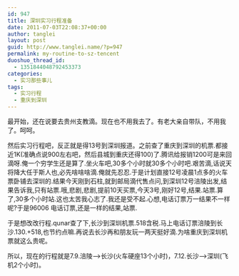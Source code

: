 ```yaml
---
id: 947
title: 深圳实习行程准备
date: 2011-07-03T22:08:37+00:00
author: tanglei
layout: post
guid: http://www.tanglei.name/?p=947
permalink: my-routine-to-sz-tencent
duoshuo_thread_id:
  - 1351844048792453373
categories:
  - 实习那些事儿
tags:
  - 实习行程
  - 重庆到深圳
---
```

最开始，还在说要去贵州支教滴。现在也不用我去了。有老大亲自带队，不用我了。呵呵。

然后实习行程吧，反正就是得13号到深圳报道。之前查了重庆到深圳的机票.都接近1K(准确点说900左右吧，然后县城到重庆还得100)了.腾讯给报销1200可是来回滴呀.俺一个穷学生还是算了.坐火车吧,30多个小时就30多个小时吧.艰苦滴,话说天将降大任于斯人也,必先啥啥啥滴.俺就先忍忍.于是计划直接12号凌晨1点多的火车票卧铺去深圳的.结果今天刚到石柱,就到邮局滴代售点问,到深圳12号涪陵出发,结果告诉我,只有站票.哦,悲剧,悲剧,提前10天买票,今天3号,刚好12号,结果.站票.算了,30多个小时站.这也太苦我心志了.我还是受不起.心想,电话订票万一结果不一样呢?于是96006 电话订票,还是一样的结果,站票.

于是想改改行程.qunar查了下,长沙到深圳机票.518含税.马上电话订票涪陵到长沙.130.+518,也节约点嘛.再说去长沙再和朋友玩一两天挺好滴.为啥重庆到深圳机票就这么贵呢。

所以，现在的行程就是7.9.涪陵—>长沙(火车硬座13个小时)，7.12.长沙—>深圳(飞机2个小时)。

&nbsp;
